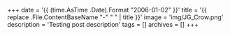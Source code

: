 +++
date = '{{ (time.AsTime .Date).Format "2006-01-02" }}'
title = '{{ replace .File.ContentBaseName "-" " " | title }}'
image = 'img/JG_Crow.png'
description = 'Testing post description'
tags = []
archives = []
+++
